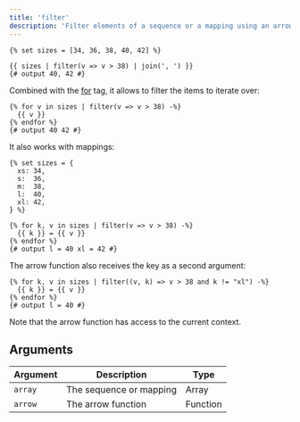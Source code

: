 ```yaml
---
title: 'filter'
description: 'Filter elements of a sequence or a mapping using an arrow function.'
---
```


```canvas {% process=false %}
{% set sizes = [34, 36, 38, 40, 42] %}

{{ sizes | filter(v => v > 38) | join(', ') }}
{# output 40, 42 #}
```

Combined with the [for](/docs/canvas/tags/for) tag, it allows to filter the items to iterate over:

```canvas {% process=false %}
{% for v in sizes | filter(v => v > 38) -%}
  {{ v }}
{% endfor %}
{# output 40 42 #}
```

It also works with mappings:

```canvas {% process=false %}
{% set sizes = {
  xs: 34,
  s:  36,
  m:  38,
  l:  40,
  xl: 42,
} %}

{% for k, v in sizes | filter(v => v > 38) -%}
  {{ k }} = {{ v }}
{% endfor %}
{# output l = 40 xl = 42 #}
```

The arrow function also receives the key as a second argument:

```canvas {% process=false %}
{% for k, v in sizes | filter((v, k) => v > 38 and k != "xl") -%}
  {{ k }} = {{ v }}
{% endfor %}
{# output l = 40 #}
```

Note that the arrow function has access to the current context.

## Arguments

Argument | Description             | Type
-------- | ----------------------- | --------
`array`  | The sequence or mapping | Array
`arrow`  | The arrow function      | Function
